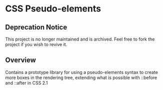 # CSS Pseudo-elements

## Deprecation Notice

This project is no longer maintained and is archived. Feel free to fork the project if you wish to revive it.

## Overview

Contains a prototype library for using a pseudo-elements syntax to create more boxes in the rendering tree, extending what is possible with ::before and ::after in CSS 2.1
